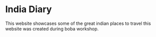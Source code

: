 # India Diary
This website showcases some of the great indian places to travel this website was created during boba workshop.
